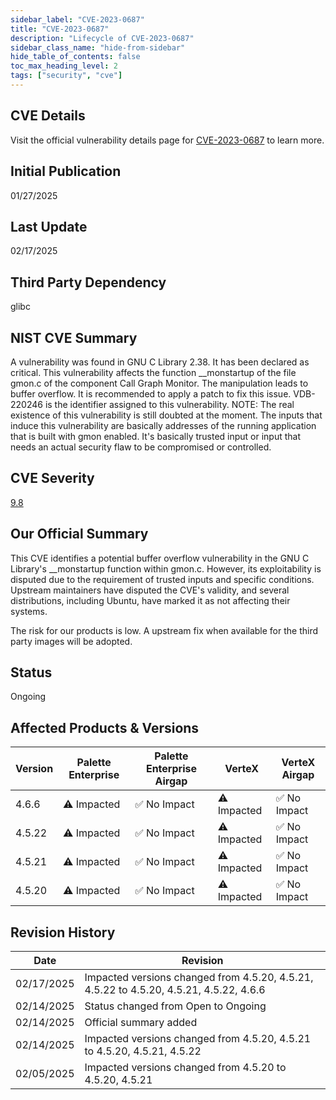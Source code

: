 ```yaml
---
sidebar_label: "CVE-2023-0687"
title: "CVE-2023-0687"
description: "Lifecycle of CVE-2023-0687"
sidebar_class_name: "hide-from-sidebar"
hide_table_of_contents: false
toc_max_heading_level: 2
tags: ["security", "cve"]
---
```


## CVE Details

Visit the official vulnerability details page for [CVE-2023-0687](https://nvd.nist.gov/vuln/detail/cve-2023-0687) to learn more.

## Initial Publication

01/27/2025

## Last Update

02/17/2025

## Third Party Dependency 

glibc


## NIST CVE Summary

A vulnerability was found in GNU C Library 2.38. It has been declared as critical. This vulnerability affects the function __monstartup of the file gmon.c of the component Call Graph Monitor. The manipulation leads to buffer overflow. It is recommended to apply a patch to fix this issue. VDB-220246 is the identifier assigned to this vulnerability. NOTE: The real existence of this vulnerability is still doubted at the moment. The inputs that induce this vulnerability are basically addresses of the running application that is built with gmon enabled. It's basically trusted input or input that needs an actual security flaw to be compromised or controlled.

## CVE Severity

[9.8](https://nvd.nist.gov/vuln/detail/cve-2023-0687)

## Our Official Summary

This CVE identifies a potential buffer overflow vulnerability in the GNU C Library's __monstartup function within gmon.c. However, its exploitability is disputed due to the requirement of trusted 
inputs and specific conditions. Upstream maintainers have disputed the CVE's validity, and several distributions, including Ubuntu, have marked it as not affecting their systems.

The risk for our products is low. A upstream fix when available for the third party images will be adopted.

## Status

Ongoing

## Affected Products & Versions

| Version | Palette Enterprise | Palette Enterprise Airgap | VerteX | VerteX Airgap |
| - | -------- | -------- | -------- | -------- |
| 4.6.6 | ⚠️ Impacted | ✅ No Impact | ⚠️ Impacted | ✅ No Impact |
| 4.5.22 | ⚠️ Impacted | ✅ No Impact | ⚠️ Impacted | ✅ No Impact |
| 4.5.21 | ⚠️ Impacted | ✅ No Impact | ⚠️ Impacted | ✅ No Impact |
| 4.5.20 | ⚠️ Impacted | ✅ No Impact | ⚠️ Impacted | ✅ No Impact |


## Revision History

| Date | Revision |
| --- | --- |
| 02/17/2025 | Impacted versions changed from 4.5.20, 4.5.21, 4.5.22 to 4.5.20, 4.5.21, 4.5.22, 4.6.6 |
| 02/14/2025 | Status changed from Open to Ongoing |
| 02/14/2025 | Official summary added |
| 02/14/2025 | Impacted versions changed from 4.5.20, 4.5.21 to 4.5.20, 4.5.21, 4.5.22 |
| 02/05/2025 | Impacted versions changed from 4.5.20 to 4.5.20, 4.5.21 |
